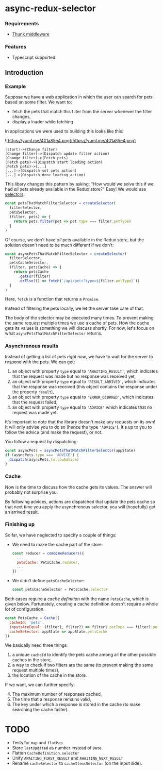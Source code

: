 # async-redux-selector

### Requirements

* [Thunk middleware](https://github.com/gaearon/redux-thunk)

### Features

* Typescript supported

## Introduction

### Example

Suppose we have a web application in which the user can search for pets based on some filter. We want to:

* fetch the pets that match this filter from the server whenever the filter changes,
* display a loader while fetching

In applications we were used to building this looks like this:

![https://yuml.me/401a85e4.png](https://yuml.me/401a85e4.png)

```
(start)->(Change filter)
(Change filter)->(Dispatch update filter action)
(Change filter)->(Fetch pets)
(Fetch pets)->(Dispatch start loading action)
(Fetch pets)->[...]
[...]->(Dispatch set pets action)
[...]->(Dispatch done loading action)
```

This libary changes this pattern by asking: "How would we solve this if we had _all_ pets already available in the Redux store?" Easy! We would use [selectors](https://redux.js.org/recipes/computing-derived-data):

```javascript
const petsThatMatchFilterSelector = createSelector(
  filterSelector,
  petsSelector,
  (filter, pets) => {
    return pets.filter(pet => pet.type === filter.petType)
  }
)
```

Of course, we don't have _all_ pets available in the Redux store, but the solution doesn't need to be much different if we don't:

```javascript
const asyncPetsThatMatchFilterSelector = createSelector(
  filterSelector,
  petsCacheSelector,
  (filter, petsCache) => {
    return petsCache
      .getFor(filter)
      .orElse(() => fetch(`/api/pets?type=${filter.petType}`))
  }
)
```

Here, `fetch` is a function that returns a `Promise`.

Instead of filtering the pets locally, we let the server take care of that.

The body of the selector may be executed many times. To prevent making the same request multiple times we use a cache of pets. How the cache gets its values is something we will discuss shortly. For now, let's focus on what `asyncPetsThatMatchFilterSelector` returns.

### Asynchronous results
Instead of getting a list of pets _right now_, we have to wait for the server to respond with the pets. We can get:

1. an object with property `type` equal to `'AWAITING_RESULT'`, which indicates that the request was made but no response was received yet,
1. an object with property `type` equal to `'RESULT_ARRIVED'`, which indicates that the response was received (this object contains the response under the property `result`),
1. an object with property `type` equal to `'ERROR_OCURRED'`, which indicates that the request failed,
1. an object with property `type` equal to `'ADVICE'` which indicates that no request was made yet.

It's important to note that the library doesn't make any requests on its own! It will only advise you to do so (hence the type `'ADVICE'`). It's up to you to follow the advice (and make the request), or not.

You follow a request by dispatching:

```javascript
const asyncPets = asyncPetsThatMatchFilterSelector(appState)
if (asyncPets.type === 'ADVICE') {
  dispatch(asyncPets.followAdvice)
}
```

### Cache

Now is the time to discuss how the cache gets its values. The answer will probably not surprise you.

By following advices, actions are dispatched that update the pets cache so that next time you apply the asynchronous selector, you will (hopefully) get an arrived result.

### Finishing up

So far, we have neglected to specify a couple of things:

* We need to make the cache part of the store:
    
    ```javascript
    const reducer = combineReducers({
      ...
      petsCache: PetsCache.reducer,
      ...
    })
    ```
    
* We didn't define `petsCacheSelector`:

    ```javascript
    const petsCacheSelector = PetsCache.selector
    ```

Both cases require a _cache definition_ with the name `PetsCache`, which is given below. Fortunately, creating a cache definition doesn't require a whole lot of configuration.

```javascript
const PetsCache = Cache({
  cacheId: 'pets',
  inputsAreEqual: (filter1, filter2) => filter1.petType === filter2.petType,
  cacheSelector: appState => appState.petsCache
})
```

We basically need three things:

1. a unique `cacheId` to identify the pets cache among all the other possible caches in the store,
2. a way to check if two filters are the same (to prevent making the same request multiple times),
3. the location of the cache in the store.

If we want, we can further specify:

4. The maximum number of responses cached,
5. The time that a response remains valid,
6. The key under which a response is stored in the cache (to make searching the cache faster).

# TODO

* Tests for `map` and `flatMap`
* Store `lastUpdated` as number instead of `Date`.
* Flatten `CacheDefinition.selector`
* Unify `AWAITING_FIRST_RESULT` and `AWAITING_NEXT_RESULT`
* Rename `cacheSelector` to `cacheItemsSelector` (on the input side).

